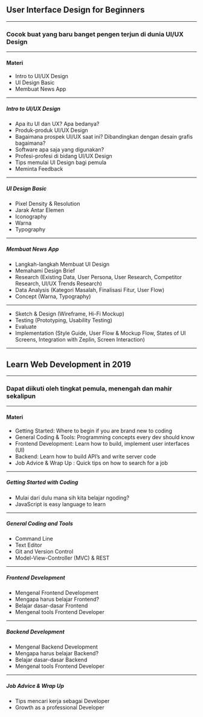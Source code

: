 ## User Interface Design for Beginners

---

### Cocok buat yang baru banget pengen terjun di dunia UI/UX Design

---

#### Materi

- Intro to UI/UX Design <!-- .element: class="fragment" -->
- UI Design Basic <!-- .element: class="fragment" -->
- Membuat News App <!-- .element: class="fragment" -->

---

##### Intro to UI/UX Design

- Apa itu UI dan UX? Apa bedanya? <!-- .element: class="fragment" -->
- Produk-produk UI/UX Design <!-- .element: class="fragment" -->
- Bagaimana prospek UI/UX saat ini? Dibandingkan dengan desain grafis bagaimana? <!-- .element: class="fragment" -->
- Software apa saja yang digunakan? <!-- .element: class="fragment" -->
- Profesi-profesi di bidang UI/UX Design <!-- .element: class="fragment" -->
- Tips memulai UI Design bagi pemula <!-- .element: class="fragment" -->
- Meminta Feedback <!-- .element: class="fragment" -->

---

##### UI Design Basic

- Pixel Density & Resolution <!-- .element: class="fragment" -->
- Jarak Antar Elemen <!-- .element: class="fragment" -->
- Iconography <!-- .element: class="fragment" -->
- Warna <!-- .element: class="fragment" -->
- Typography <!-- .element: class="fragment" -->

---

##### Membuat News App

- Langkah-langkah Membuat UI Design <!-- .element: class="fragment" -->
- Memahami Design Brief <!-- .element: class="fragment" -->
- Research (Existing Data, User Persona, User Research, Competitor Research, UI/UX Trends Research) <!-- .element: class="fragment" -->
- Data Analysis (Kategori Masalah, Finalisasi Fitur, User Flow) <!-- .element: class="fragment" -->
- Concept (Warna, Typography) <!-- .element: class="fragment" -->

---

- Sketch & Design (Wireframe, Hi-Fi Mockup) <!-- .element: class="fragment" -->
- Testing (Prototyping, Usability Testing) <!-- .element: class="fragment" -->
- Evaluate <!-- .element: class="fragment" -->
- Implementation (Style Guide, User Flow & Mockup Flow, States of UI Screens, Integration with Zeplin, Screen Interaction) <!-- .element: class="fragment" -->

---

## Learn Web Development in 2019

---

### Dapat diikuti oleh tingkat pemula, menengah dan mahir sekalipun

---

#### Materi

- Getting Started: Where to begin if you are brand new to coding <!-- .element: class="fragment" -->
- General Coding & Tools: Programming concepts every dev should know <!-- .element: class="fragment" -->
- Frontend Development: Learn how to build, implement user interfaces (UI) <!-- .element: class="fragment" -->
- Backend: Learn how to build API’s and write server code <!-- .element: class="fragment" -->
- Job Advice & Wrap Up : Quick tips on how to search for a job <!-- .element: class="fragment" -->

---

##### Getting Started with Coding

- Mulai dari dulu mana sih kita belajar ngoding? <!-- .element: class="fragment" -->
- JavaScript is easy language to learn <!-- .element: class="fragment" -->

---

##### General Coding and Tools

- Command Line <!-- .element: class="fragment" -->
- Text Editor <!-- .element: class="fragment" -->
- Git and Version Control <!-- .element: class="fragment" -->
- Model-View-Controller (MVC) & REST <!-- .element: class="fragment" -->

---

##### Frontend Development

- Mengenal Frontend Development <!-- .element: class="fragment" -->
- Mengapa harus belajar Frontend? <!-- .element: class="fragment" -->
- Belajar dasar-dasar Frontend <!-- .element: class="fragment" -->
- Mengenal tools Frontend Developer <!-- .element: class="fragment" -->

---

##### Backend Development

- Mengenal Backend Development <!-- .element: class="fragment" -->
- Mengapa harus belajar Backend? <!-- .element: class="fragment" -->
- Belajar dasar-dasar Backend <!-- .element: class="fragment" -->
- Mengenal tools Frontend Developer <!-- .element: class="fragment" -->

---

##### Job Advice & Wrap Up

- Tips mencari kerja sebagai Developer <!-- .element: class="fragment" -->
- Growth as a professional Developer <!-- .element: class="fragment" -->
